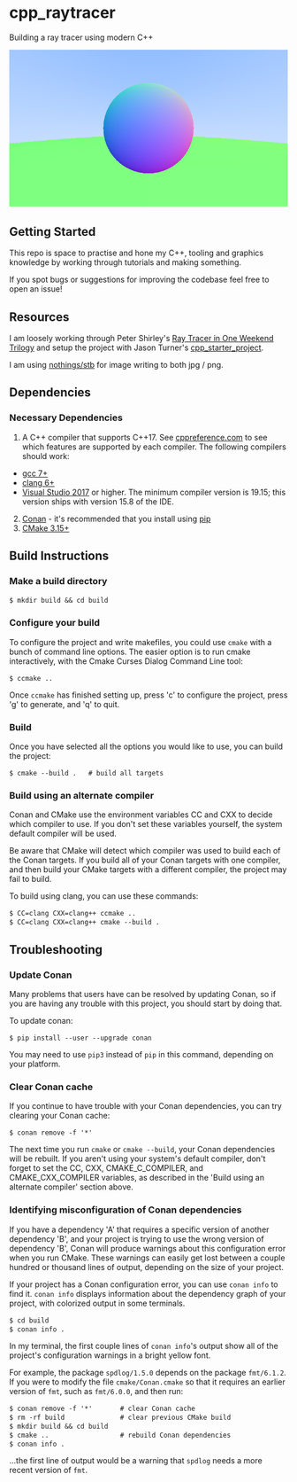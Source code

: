 # cpp_raytracer

Building a ray tracer using modern C++

![Raytraced image](./images/image2.jpg "Raytraced image using this codebase")

## Getting Started

This repo is space to practise and hone my C++, tooling and graphics knowledge by working through tutorials and making something.

If you spot bugs or suggestions for improving the codebase feel free to open an issue!

## Resources

I am loosely working through Peter Shirley's [Ray Tracer in One Weekend Trilogy](https://raytracing.github.io/) and setup the project with Jason Turner's [cpp\_starter\_project](https://github.com/lefticus/cpp_starter_project).

I am using [nothings/stb](https://github.com/nothings/stb) for image writing to both jpg / png.


## Dependencies

### Necessary Dependencies
1. A C++ compiler that supports C++17. 
See [cppreference.com](https://en.cppreference.com/w/cpp/compiler_support)
to see which features are supported by each compiler.
The following compilers should work:
  * [gcc 7+](https://gcc.gnu.org/)
  * [clang 6+](https://clang.llvm.org/)
  * [Visual Studio 2017](https://visualstudio.microsoft.com/) or higher. 
  The minimum compiler version is 19.15; this version ships with version 15.8 of the IDE. 
2. [Conan](https://conan.io/) - it's recommended that you install using 
[pip](https://pip.pypa.io/en/stable/) 
3. [CMake 3.15+](https://cmake.org/)

## Build Instructions

### Make a build directory

    $ mkdir build && cd build

### Configure your build

To configure the project and write makefiles, you could use `cmake` with a
bunch of command line options. The easier option is to run cmake interactively,
with the Cmake Curses Dialog Command Line tool:  

    $ ccmake ..

Once `ccmake` has finished setting up, press 'c' to configure the project, 
press 'g' to generate, and 'q' to quit.

### Build
Once you have selected all the options you would like to use, you can build the 
project:

    $ cmake --build .   # build all targets

### Build using an alternate compiler

Conan and CMake use the environment variables CC and CXX to decide which 
compiler to use. If you don't set these variables yourself, the system 
default compiler will be used.

Be aware that CMake will detect which compiler was used to build each of the 
Conan targets. 
If you build all of your Conan targets with one compiler, and then build your 
CMake targets with a different compiler, the project may fail to build. 

To build using clang, you can use these commands:

    $ CC=clang CXX=clang++ ccmake ..
    $ CC=clang CXX=clang++ cmake --build .

## Troubleshooting

### Update Conan
Many problems that users have can be resolved by updating Conan, so if you are 
having any trouble with this project, you should start by doing that.

To update conan: 

    $ pip install --user --upgrade conan 

You may need to use `pip3` instead of `pip` in this command, depending on your 
platform.

### Clear Conan cache
If you continue to have trouble with your Conan dependencies, you can try 
clearing your Conan cache:

    $ conan remove -f '*'
    
The next time you run `cmake` or `cmake --build`, your Conan dependencies will
be rebuilt. If you aren't using your system's default compiler, don't forget to 
set the CC, CXX, CMAKE_C_COMPILER, and CMAKE_CXX_COMPILER variables, as 
described in the 'Build using an alternate compiler' section above.

### Identifying misconfiguration of Conan dependencies

If you have a dependency 'A' that requires a specific version of another 
dependency 'B', and your project is trying to use the wrong version of 
dependency 'B', Conan will produce warnings about this configuration error 
when you run CMake. These warnings can easily get lost between a couple 
hundred or thousand lines of output, depending on the size of your project. 

If your project has a Conan configuration error, you can use `conan info` to 
find it. `conan info` displays information about the dependency graph of your 
project, with colorized output in some terminals.

    $ cd build
    $ conan info .

In my terminal, the first couple lines of `conan info`'s output show all of the
project's configuration warnings in a bright yellow font. 

For example, the package `spdlog/1.5.0` depends on the package `fmt/6.1.2`.
If you were to modify the file `cmake/Conan.cmake` so that it requires an 
earlier version of `fmt`, such as `fmt/6.0.0`, and then run:

    $ conan remove -f '*'       # clear Conan cache
    $ rm -rf build              # clear previous CMake build
    $ mkdir build && cd build
    $ cmake ..                  # rebuild Conan dependencies
    $ conan info .

...the first line of output would be a warning that `spdlog` needs a more recent
version of `fmt`.
